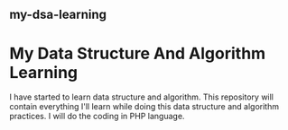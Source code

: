 ## my-dsa-learning
# My Data Structure And Algorithm Learning
I have started to learn data structure and algorithm. This repository will contain everything I'll learn while doing this data structure and algorithm practices. I will do the coding in PHP language.
